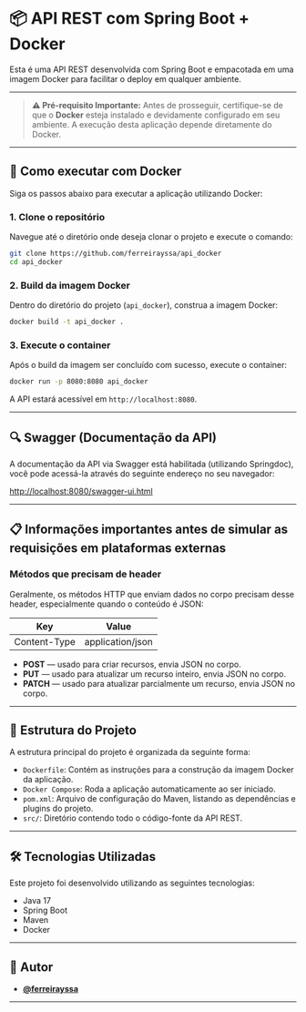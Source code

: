 
# 📦 API REST com Spring Boot + Docker

Esta é uma API REST desenvolvida com Spring Boot e empacotada em uma imagem Docker para facilitar o deploy em qualquer ambiente.

---

> **⚠️ Pré-requisito Importante:** Antes de prosseguir, certifique-se de que o **Docker** esteja instalado e devidamente configurado em seu ambiente. A execução desta aplicação depende diretamente do Docker.

---

## 🚀 Como executar com Docker

Siga os passos abaixo para executar a aplicação utilizando Docker:

### 1. Clone o repositório

Navegue até o diretório onde deseja clonar o projeto e execute o comando:

```bash
git clone https://github.com/ferreirayssa/api_docker
cd api_docker
```

### 2. Build da imagem Docker

Dentro do diretório do projeto (`api_docker`), construa a imagem Docker:

```bash
docker build -t api_docker .
```

### 3. Execute o container

Após o build da imagem ser concluído com sucesso, execute o container:

```bash
docker run -p 8080:8080 api_docker
```

A API estará acessível em `http://localhost:8080`.

---

## 🔍 Swagger (Documentação da API)

A documentação da API via Swagger está habilitada (utilizando Springdoc), você pode acessá-la através do seguinte endereço no seu navegador:

[http://localhost:8080/swagger-ui.html](http://localhost:8080/swagger-ui.html)

---

## 📋 Informações importantes antes de simular as requisições em plataformas externas

### Métodos que precisam de header
Geralmente, os métodos HTTP que enviam dados no corpo precisam desse header, especialmente quando o conteúdo é JSON:

| Key           | Value            |
| ------------- | ---------------- |
| Content-Type  | application/json |

- **POST** — usado para criar recursos, envia JSON no corpo.
- **PUT** — usado para atualizar um recurso inteiro, envia JSON no corpo.
- **PATCH** — usado para atualizar parcialmente um recurso, envia JSON no corpo.

---

## 🧱 Estrutura do Projeto

A estrutura principal do projeto é organizada da seguinte forma:

-   `Dockerfile`: Contém as instruções para a construção da imagem Docker da aplicação.
-   `Docker Compose`: Roda a aplicação automaticamente ao ser iniciado.
-   `pom.xml`: Arquivo de configuração do Maven, listando as dependências e plugins do projeto.
-   `src/`: Diretório contendo todo o código-fonte da API REST.

---

## 🛠️ Tecnologias Utilizadas

Este projeto foi desenvolvido utilizando as seguintes tecnologias:

-   Java 17
-   Spring Boot
-   Maven
-   Docker

---

## 👤 Autor

-   **[@ferreirayssa](https://github.com/ferreirayssa)**

---
